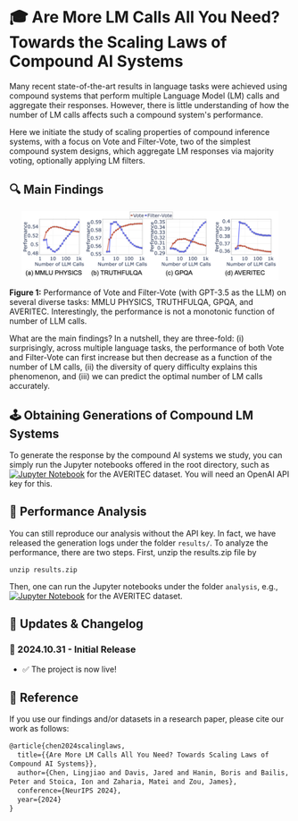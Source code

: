 # 🎓 Are More LM Calls All You Need? Towards the Scaling Laws of Compound AI Systems


Many recent state-of-the-art results in language tasks were achieved using compound systems that perform multiple Language Model (LM) calls and aggregate their responses. However, there is little understanding of how the number of LM calls affects such a compound system's performance. 

Here we initiate the study of scaling properties of compound inference systems, with a focus on Vote and Filter-Vote, two of the simplest compound system designs, which aggregate LM responses via majority voting, optionally applying LM filters.


## 🔍 Main Findings

<p align="center">
  <img align="center" src="asset/intro.png" width="460px" />
</p>
<p align="left">
  <b>Figure 1:</b> Performance of Vote and Filter-Vote (with GPT-3.5 as the LLM) on several diverse
tasks: MMLU PHYSICS, TRUTHFULQA, GPQA, and AVERITEC. Interestingly, the performance is not a monotonic function of number of LLM calls.
</p>


What are the main findings? In a nutshell, they are three-fold: (i) surprisingly, across multiple language tasks, the performance of both Vote and Filter-Vote can first increase but then decrease as a function of the number of LM calls, (ii) the diversity of query difficulty explains this phenomenon, and (iii) we can predict the optimal number of LM calls accurately.

## 🕹️ Obtaining Generations of Compound LM Systems

To generate the response by the compound AI systems we study, you can simply run the Jupyter notebooks offered in the root directory, such as [![Jupyter Notebook](https://img.shields.io/badge/Jupyter-Notebook-orange?logo=jupyter&logoColor=white)](https://github.com/lchen001/CompoundAIScalingLaws/blob/main/evaluate_averitec.ipynb) for the AVERITEC dataset. You will need an OpenAI API key for this. 


## 🚀 Performance Analysis 
You can still reproduce our analysis without the API key. In fact, we have released the generation logs under the folder `results/`. To analyze the performance, there are two steps. First, unzip the results.zip file by 

```
unzip results.zip
```

Then, one can run the Jupyter notebooks under the folder `analysis`, e.g., [![Jupyter Notebook](https://img.shields.io/badge/Jupyter-Notebook-orange?logo=jupyter&logoColor=white)](https://github.com/lchen001/CompoundAIScalingLaws/blob/main/analysis/ScaleModelAnalysis_AVERITEC.ipynb) for the AVERITEC dataset.

## 📣 Updates & Changelog

### 🔹 2024.10.31 - Initial Release
  - ✅ The project is now live!


## 🎯 Reference


If you use our findings and/or datasets in a research paper, please cite our work as follows:


```
@article{chen2024scalinglaws,
  title={{Are More LM Calls All You Need? Towards Scaling Laws of Compound AI Systems}},
  author={Chen, Lingjiao and Davis, Jared and Hanin, Boris and Bailis, Peter and Stoica, Ion and Zaharia, Matei and Zou, James},
  conference={NeurIPS 2024},
  year={2024}
}
```